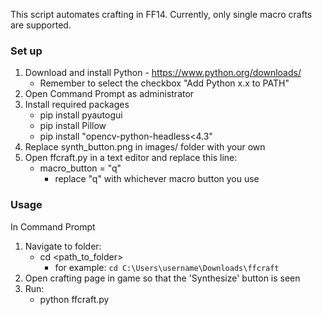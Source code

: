 This script automates crafting in FF14. Currently, only single macro crafts are supported.

### Set up

1. Download and install Python - https://www.python.org/downloads/
    - Remember to select the checkbox "Add Python x.x to PATH"
3. Open Command Prompt as administrator
4. Install required packages
    - pip install pyautogui
    - pip install Pillow
    - pip install "opencv-python-headless<4.3"
5. Replace synth_button.png in images/ folder with your own
6. Open ffcraft.py in a text editor and replace this line:
    - macro_button = "q"
        - replace "q" with whichever macro button you use

### Usage

In Command Prompt
1. Navigate to folder:
    - cd <path_to_folder> 
        - for example: `cd C:\Users\username\Downloads\ffcraft`
2. Open crafting page in game so that the 'Synthesize' button is seen
3. Run:
    - python ffcraft.py
